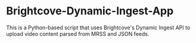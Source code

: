 # Brightcove-Dynamic-Ingest-App
This is a Python-based script that uses Brightcove's Dynamic Ingest API to upload video content parsed from MRSS and JSON feeds. 
